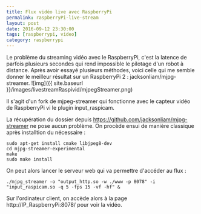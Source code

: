 ```yaml
---
title: Flux vidéo live avec RaspberryPi
permalink: raspberryPi-live-stream
layout: post
date: 2016-09-12 23:30:00
tags: [raspberrypi, video]
category: raspberrypi
---
```


Le problème du streaming vidéo avec le RaspberryPi, c'est la latence de parfois
plusieurs secondes qui rend impossible le pilotage d'un robot à distance.
Après avoir essayé plusieurs méthodes, voici celle qui me semble donner le
meilleur résultat sur un RaspberryPi 2 : jacksonliam/mjpg-streamer.
![img]({{ site.baseurl }}/images/livestreamRaspivid/mjpegStreamer.png)


Il s'agit d'un fork de mjpeg-streamer qui fonctionne avec le capteur vidéo de
RaspberryPi vi le plugin input_raspicam.

La récupération du dossier depuis https://github.com/jacksonliam/mjpg-streamer
ne pose aucun problème. On procède ensui de manière classique après installtion
du nécessaire :

    sudo apt-get install cmake libjpeg8-dev
    cd mjpg-streamer-experimental
    make
    sudo make install

On peut alors lancer le serveur web qui va permettre d'accéder au flux :

    ./mjpg_streamer -o "output_http.so -w ./www -p 8078" -i "input_raspicam.so -q 5 -fps 15 -vf -hf" &

Sur l'ordinateur client, on accède alors à la page http://IP_RaspberryPi:8078/
pour voir la vidéo.
